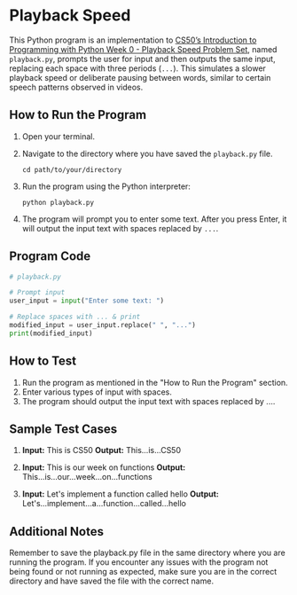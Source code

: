 # Playback Speed

This Python program is an implementation to [CS50’s Introduction to Programming with Python Week 0 - Playback Speed Problem Set](https://cs50.harvard.edu/python/2022/psets/0/playback/), named `playback.py`, prompts the user for input and then outputs the same input, replacing each space with three periods (`...`). This simulates a slower playback speed or deliberate pausing between words, similar to certain speech patterns observed in videos.

## How to Run the Program

1. Open your terminal.
2. Navigate to the directory where you have saved the `playback.py` file.

   ```
   cd path/to/your/directory
   ```

3. Run the program using the Python interpreter:

   ```
   python playback.py
   ```

4. The program will prompt you to enter some text. After you press Enter, it will output the input text with spaces replaced by `...`.

## Program Code

```python
# playback.py

# Prompt input
user_input = input("Enter some text: ")

# Replace spaces with ... & print
modified_input = user_input.replace(" ", "...")
print(modified_input)
```

## How to Test

1. Run the program as mentioned in the "How to Run the Program" section.
2. Enter various types of input with spaces.
3. The program should output the input text with spaces replaced by ....

## Sample Test Cases

1. **Input:** This is CS50
   **Output:** This...is...CS50

2. **Input:** This is our week on functions
   **Output:** This...is...our...week...on...functions

3. **Input:** Let's implement a function called hello
   **Output:** Let's...implement...a...function...called...hello

## Additional Notes

Remember to save the playback.py file in the same directory where you are running the program. If you encounter any issues with the program not being found or not running as expected, make sure you are in the correct directory and have saved the file with the correct name.

